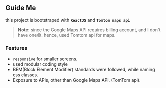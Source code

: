 ## Guide Me

this project is bootstraped with **`ReactJS`** and   **`Tomtom maps api`**

> **Note:** since the Google Maps API requires billing account, and I don't have one😅. hence, used Tomtom api for maps.


### Features
- `responsive` for smaller screens.
- used modular coding style
- BEM(Block Element Modifier) standards were followed, while naming css classes.
- Exposure to APIs, other than Google Maps API. (TomTom api).


